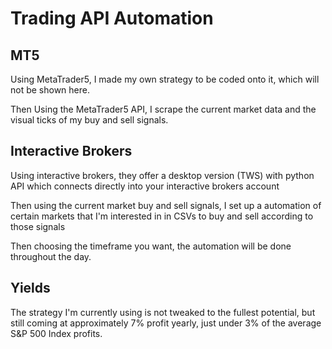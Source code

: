 # Trading API Automation

## MT5 

Using MetaTrader5, I made my own strategy to be coded onto it, which will not be shown here.

Then Using the MetaTrader5 API, I scrape the current market data and the visual ticks of my buy and sell signals.

## Interactive Brokers

Using interactive brokers, they offer a desktop version (TWS) with python API which connects directly into your interactive brokers account

Then using the current market buy and sell signals, I set up a automation of certain markets that I'm interested in in CSVs to buy and sell according to those signals

Then choosing the timeframe you want, the automation will be done throughout the day.

## Yields

The strategy I'm currently using is not tweaked to the fullest potential, but still coming at approximately 7% profit yearly, just under 3% of the average S&P 500 Index profits.
